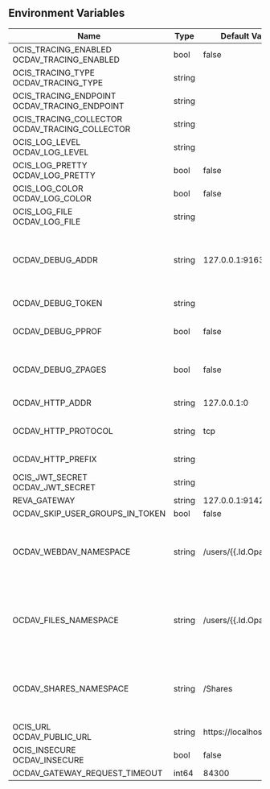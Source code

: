 ## Environment Variables

| Name | Type | Default Value | Description |
|------|------|---------------|-------------|
| OCIS_TRACING_ENABLED<br/>OCDAV_TRACING_ENABLED | bool | false | Activates tracing.|
| OCIS_TRACING_TYPE<br/>OCDAV_TRACING_TYPE | string |  | |
| OCIS_TRACING_ENDPOINT<br/>OCDAV_TRACING_ENDPOINT | string |  | The endpoint to the tracing collector.|
| OCIS_TRACING_COLLECTOR<br/>OCDAV_TRACING_COLLECTOR | string |  | |
| OCIS_LOG_LEVEL<br/>OCDAV_LOG_LEVEL | string |  | The log level.|
| OCIS_LOG_PRETTY<br/>OCDAV_LOG_PRETTY | bool | false | Activates pretty log output.|
| OCIS_LOG_COLOR<br/>OCDAV_LOG_COLOR | bool | false | Activates colorized log output.|
| OCIS_LOG_FILE<br/>OCDAV_LOG_FILE | string |  | The target log file.|
| OCDAV_DEBUG_ADDR | string | 127.0.0.1:9163 | Bind address of the debug server, where metrics, health, config and debug endpoints will be exposed.|
| OCDAV_DEBUG_TOKEN | string |  | Token to secure the metrics endpoint|
| OCDAV_DEBUG_PPROF | bool | false | Enables pprof, which can be used for profiling|
| OCDAV_DEBUG_ZPAGES | bool | false | Enables zpages, which can  be used for collecting and viewing traces in-me|
| OCDAV_HTTP_ADDR | string | 127.0.0.1:0 | The address of the http service.|
| OCDAV_HTTP_PROTOCOL | string | tcp | The transport protocol of the http service.|
| OCDAV_HTTP_PREFIX | string |  | A URL path prefix for the handler.|
| OCIS_JWT_SECRET<br/>OCDAV_JWT_SECRET | string |  | |
| REVA_GATEWAY | string | 127.0.0.1:9142 | |
| OCDAV_SKIP_USER_GROUPS_IN_TOKEN | bool | false | |
| OCDAV_WEBDAV_NAMESPACE | string | /users/{{.Id.OpaqueId}} | Jail requests to /dav/webdav into this CS3 namespace. Supports template layouting with CS3 User properties.|
| OCDAV_FILES_NAMESPACE | string | /users/{{.Id.OpaqueId}} | Jail requests to /dav/files/{username} into this CS3 namespace. Supports template layouting with CS3 User properties.|
| OCDAV_SHARES_NAMESPACE | string | /Shares | The human readable path for the share jail. Relative to a users personal space root. Upcased intentionally.|
| OCIS_URL<br/>OCDAV_PUBLIC_URL | string | https://localhost:9200 | |
| OCIS_INSECURE<br/>OCDAV_INSECURE | bool | false | |
| OCDAV_GATEWAY_REQUEST_TIMEOUT | int64 | 84300 | |